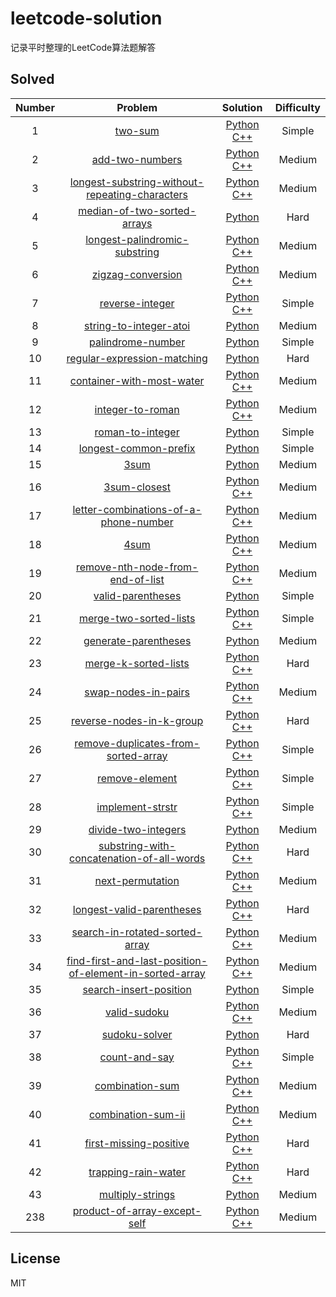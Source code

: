 # leetcode-solution
记录平时整理的LeetCode算法题解答

## Solved

Number | Problem | Solution | Difficulty
:--: | :--: | :--: | :--:
1 | [two-sum](https://leetcode-cn.com/problems/two-sum/) | [Python](simple/1_two_sum.py) [C++](simplr/1_two_sum.cpp) | Simple
2 | [add-two-numbers](https://leetcode-cn.com/problems/add-two-numbers/) | [Python](medium/2_add_two_numbers.py) [C++](medium/2_add_two_numbers.cpp) | Medium
3 | [longest-substring-without-repeating-characters](https://leetcode-cn.com/problems/longest-substring-without-repeating-characters/) | [Python](medium/3_longest_substring_without_repeating_characters.py) [C++](medium/3_longest_substring_without_repeating_characters.cpp) | Medium
4 | [median-of-two-sorted-arrays](https://leetcode-cn.com/problems/median-of-two-sorted-arrays/) | [Python](hard/4_median_of_two_sorted_arrays.py) | Hard
5 | [longest-palindromic-substring](https://leetcode-cn.com/problems/longest-palindromic-substring/) | [Python](medium/5_longest_palindromic_substring.py) [C++](medium/5_longest_palindromic_substring.cpp) | Medium
6 | [zigzag-conversion](https://leetcode-cn.com/problems/zigzag-conversion/) | [Python](medium/6_zigzag_conversion.py) [C++](medium/6_zigzag_conversion.cpp) | Medium
7 | [reverse-integer](https://leetcode-cn.com/problems/reverse-integer/) | [Python](simple/7_reverse_integer.py) [C++](simple/7_reverse_integer.cpp) | Simple
8 | [string-to-integer-atoi](https://leetcode-cn.com/problems/string-to-integer-atoi/) | [Python](medium/8_string_to_integer_atoi.py) | Medium
9 | [palindrome-number](https://leetcode-cn.com/problems/palindrome-number/) | [Python](simple/9_palindrome_number.py) | Simple
10 | [regular-expression-matching](https://leetcode-cn.com/problems/regular-expression-matching/) | [Python](hard/10_regular_expression_matching.py) | Hard
11 | [container-with-most-water](https://leetcode-cn.com/problems/container-with-most-water/) | [Python](medium/11_container_with_most_water.py) [C++](medium/11_container_with_most_water.cpp) | Medium
12 | [integer-to-roman](https://leetcode-cn.com/problems/integer-to-roman/) | [Python](medium/12_integer_to_roman.py) [C++](medium/12_integer_to_roman.cpp) | Medium
13 | [roman-to-integer](https://leetcode-cn.com/problems/roman-to-integer/) | [Python](simple/13_roman_to_integer.py) | Simple
14 | [longest-common-prefix](https://leetcode-cn.com/problems/longest-common-prefix/) | [Python](simple/14_longest_common_prefix.py) | Simple
15 | [3sum](https://leetcode-cn.com/problems/3sum/) | [Python](medium/15_3sum.py) | Medium
16 | [3sum-closest](https://leetcode-cn.com/problems/3sum-closest/) | [Python](medium/16_3sum_closest.py) [C++](medium/16_3sum_closest.cpp) | Medium
17 | [letter-combinations-of-a-phone-number](https://leetcode-cn.com/problems/letter-combinations-of-a-phone-number/) | [Python](medium/17_letter_combinations_of_a_phone_number.py) [C++](medium/17_letter_combinations_of_a_phone_number.cpp) | Medium
18 | [4sum](https://leetcode-cn.com/problems/4sum/) | [Python](medium/18_4sum.py) [C++](medium/18_4sum.cpp) | Medium
19 | [remove-nth-node-from-end-of-list](https://leetcode-cn.com/problems/remove-nth-node-from-end-of-list/) | [Python](medium/19_remove_nth_node_from_end_of_list.py) [C++](medium/19_remove_nth_node_from_end_of_list.cpp) | Medium
20 | [valid-parentheses](https://leetcode-cn.com/problems/valid-parentheses/) | [Python](simple/20_valid_parentheses.py) | Simple
21 | [merge-two-sorted-lists](https://leetcode-cn.com/problems/merge-two-sorted-lists/) | [Python](simple/21_merge_two_sorted_lists.py) [C++](simple/21_merge_two_sorted_lists.cpp) | Simple
22 | [generate-parentheses](https://leetcode-cn.com/problems/generate-parentheses/) | [Python](medium/22_generate_parentheses.py) | Medium
23 | [merge-k-sorted-lists](https://leetcode-cn.com/problems/merge-k-sorted-lists/) | [Python](hard/23_merge_k_sorted_lists.py) [C++](hard/23_merge_k_sorted_lists.cpp)| Hard
24 | [swap-nodes-in-pairs](https://leetcode-cn.com/problems/swap-nodes-in-pairs/) | [Python](medium/24_swap_nodes_in_pairs.py) [C++](medium/24_swap_nodes_in_pairs.cpp) | Medium
25 | [reverse-nodes-in-k-group](https://leetcode-cn.com/problems/reverse-nodes-in-k-group/) | [Python](hard/25_reverse_nodes_in_k_group.py) [C++](hard/25_reverse_nodes_in_k_group.cpp)| Hard
26 | [remove-duplicates-from-sorted-array](https://leetcode-cn.com/problems/remove-duplicates-from-sorted-array/) | [Python](simple/26_remove_duplicates_from_sorted_array.py) [C++](simple/26_remove_duplicates_from_sorted_array.cpp) | Simple
27 | [remove-element](https://leetcode-cn.com/problems/remove-element/) | [Python](simple/27_remove_element.py) [C++](simple/27_remove_element.cpp) | Simple
28 | [implement-strstr](https://leetcode-cn.com/problems/implement-strstr/) | [Python](simple/28_implement_strstr.py) [C++](simple/28_implement_strstr.cpp) | Simple
29 | [divide-two-integers](https://leetcode-cn.com/problems/divide-two-integers/) | [Python](medium/29_divide_two_integers.py) | Medium
30 | [substring-with-concatenation-of-all-words](https://leetcode-cn.com/problems/substring-with-concatenation-of-all-words/) | [Python](hard/30_substring_with_concatenation_of_all_words.py) [C++](hard/30_substring_with_concatenation_of_all_words.cpp)| Hard
31 | [next-permutation](https://leetcode-cn.com/problems/next-permutation/) | [Python](medium/31_next_permutation.py) [C++](medium/31_next_permutation.cpp)| Medium
32 | [longest-valid-parentheses](https://leetcode-cn.com/problems/longest-valid-parentheses/) | [Python](hard/32_longest_valid_parentheses.py) [C++](hard/32_longest_valid_parentheses.cpp)| Hard
33 | [search-in-rotated-sorted-array](https://leetcode-cn.com/problems/search-in-rotated-sorted-array/) | [Python](medium/33_search_in_rotated_sorted_array.py) [C++](medium/33_search_in_rotated_sorted_array.cpp)| Medium
34 | [find-first-and-last-position-of-element-in-sorted-array](https://leetcode-cn.com/problems/find-first-and-last-position-of-element-in-sorted-array/) | [Python](medium/34_find_first_and_last_position_of_element_in_sorted_array.py) [C++](medium/34_find_first_and_last_position_of_element_in_sorted_array.cpp)| Medium
35 | [search-insert-position](https://leetcode-cn.com/problems/search-insert-position/) | [Python](simple/35_search_insert_position.py) | Simple
36 | [valid-sudoku](https://leetcode-cn.com/problems/valid-sudoku/) | [Python](medium/36_valid_sudoku.py) [C++](medium/36_valid_sudoku.cpp)| Medium
37 | [sudoku-solver](https://leetcode-cn.com/problems/sudoku-solver/) | [Python](hard/37_sudoku_solver.py) | Hard
38 | [count-and-say](https://leetcode-cn.com/problems/count-and-say/) | [Python](simple/38_count_and_say.py) [C++](simple/38_count_and_say.cpp) | Simple
39 | [combination-sum](https://leetcode-cn.com/problems/combination-sum/) | [Python](medium/39_combination_sum.py) [C++](medium/39_combination_sum.cpp)| Medium
40 | [combination-sum-ii](https://leetcode-cn.com/problems/combination-sum-ii/) | [Python](medium/40_combination_sum_ii.py) [C++](medium/40_combination_sum_ii.cpp)| Medium
41 | [first-missing-positive](https://leetcode-cn.com/problems/first-missing-positive/) | [Python](hard/41_first_missing_positive.py) [C++](hard/41_first_missing_positive.cpp)| Hard
42 | [trapping-rain-water](https://leetcode-cn.com/problems/trapping-rain-water/) | [Python](hard/42_trapping_rain_water.py) [C++](hard/42_trapping_rain_water.cpp)| Hard
43 | [multiply-strings](https://leetcode-cn.com/problems/multiply-strings/) | [Python](medium/43_multiply_strings.py) | Medium
238 | [product-of-array-except-self](https://leetcode-cn.com/problems/product-of-array-except-self/) | [Python](medium/238_product_of_array_except_self.py) [C++](medium/238_product_of_array_except_self.cpp) | Medium


## License
MIT